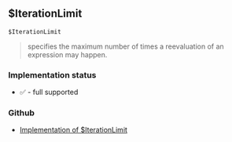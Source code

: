 ## $IterationLimit

```
$IterationLimit
```

> specifies the maximum number of times a reevaluation of an expression may happen.
  
 







### Implementation status

* &#x2705; - full supported

### Github

* [Implementation of $IterationLimit](https://github.com/axkr/symja_android_library/blob/master/symja_android_library/matheclipse-core/src/main/java/org/matheclipse/core/builtin/ConstantDefinitions.java#L314) 
